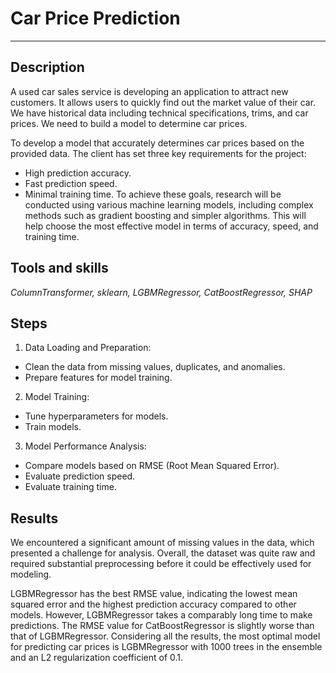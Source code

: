 # Car Price Prediction
----
## Description

A used car sales service is developing an application to attract new customers. It allows users to quickly find out the market value of their car. We have historical data including technical specifications, trims, and car prices. We need to build a model to determine car prices.

To develop a model that accurately determines car prices based on the provided data. The client has set three key requirements for the project:

- High prediction accuracy.
- Fast prediction speed.
- Minimal training time.
To achieve these goals, research will be conducted using various machine learning models, including complex methods such as gradient boosting and simpler algorithms. This will help choose the most effective model in terms of accuracy, speed, and training time.

## Tools and skills

_ColumnTransformer, sklearn, LGBMRegressor, CatBoostRegressor, SHAP_

## Steps

1. Data Loading and Preparation:

- Clean the data from missing values, duplicates, and anomalies.
- Prepare features for model training.

2. Model Training:

- Tune hyperparameters for models.
- Train models.

3. Model Performance Analysis:

- Compare models based on RMSE (Root Mean Squared Error).
- Evaluate prediction speed.
- Evaluate training time.

## Results

We encountered a significant amount of missing values in the data, which presented a challenge for analysis. Overall, the dataset was quite raw and required substantial preprocessing before it could be effectively used for modeling.

LGBMRegressor has the best RMSE value, indicating the lowest mean squared error and the highest prediction accuracy compared to other models. However, LGBMRegressor takes a comparably long time to make predictions. The RMSE value for CatBoostRegressor is slightly worse than that of LGBMRegressor.
Considering all the results, the most optimal model for predicting car prices is LGBMRegressor with 1000 trees in the ensemble and an L2 regularization coefficient of 0.1.